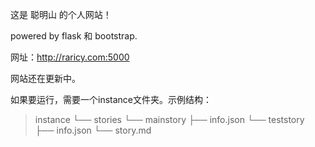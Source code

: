 这是 聪明山 的个人网站！

powered by flask 和 bootstrap.

网址：http://raricy.com:5000

网站还在更新中。

如果要运行，需要一个instance文件夹。示例结构：   
> instance
> └── stories
>     └── mainstory
>         ├── info.json
>         └── teststory
>             ├── info.json
>             └── story.md


